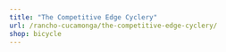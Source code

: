 ```yaml
---
title: "The Competitive Edge Cyclery"
url: /rancho-cucamonga/the-competitive-edge-cyclery/
shop: bicycle
---
```

